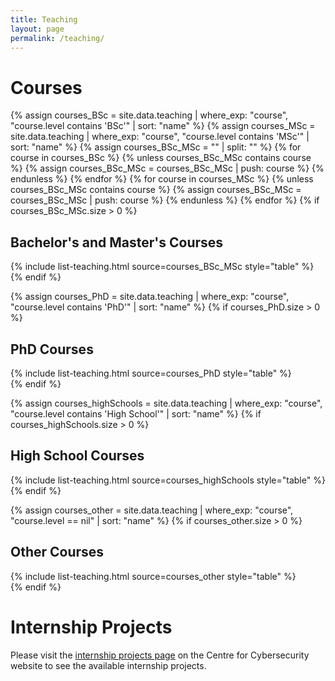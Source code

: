 ```yaml
---
title: Teaching
layout: page
permalink: /teaching/
---
```


# Courses

{% assign courses_BSc = site.data.teaching | where_exp: "course", "course.level contains 'BSc'" | sort: "name" %}
{% assign courses_MSc = site.data.teaching | where_exp: "course", "course.level contains 'MSc'" | sort: "name" %}
{% assign courses_BSc_MSc = "" | split: "" %}
{% for course in courses_BSc %}
  {% unless courses_BSc_MSc contains course %}
    {% assign courses_BSc_MSc = courses_BSc_MSc | push: course %}
  {% endunless %}
{% endfor %}
{% for course in courses_MSc %}
  {% unless courses_BSc_MSc contains course %}
    {% assign courses_BSc_MSc = courses_BSc_MSc | push: course %}
  {% endunless %}
{% endfor %}
{% if courses_BSc_MSc.size > 0 %}
  <section class="teaching-section bsc-msc-courses">
    <h2>Bachelor's and Master's Courses</h2>
    {% include list-teaching.html source=courses_BSc_MSc style="table" %}
  </section>
{% endif %}

{% assign courses_PhD = site.data.teaching | where_exp: "course", "course.level contains 'PhD'" | sort: "name" %}
{% if courses_PhD.size > 0 %}
  <section class="teaching-section phd-courses">
    <h2>PhD Courses</h2>
    {% include list-teaching.html source=courses_PhD style="table" %}
  </section>
{% endif %}

{% assign courses_highSchools = site.data.teaching | where_exp: "course", "course.level contains 'High School'" | sort: "name" %}
{% if courses_highSchools.size > 0 %}
  <section class="teaching-section high-school-courses">
    <h2>High School Courses</h2>
    {% include list-teaching.html source=courses_highSchools style="table" %}
  </section>
{% endif %}

{% assign courses_other = site.data.teaching | where_exp: "course", "course.level == nil" | sort: "name" %}
{% if courses_other.size > 0 %}
  <section class="teaching-section other-courses">
    <h2>Other Courses</h2>
    {% include list-teaching.html source=courses_other style="table" %}
  </section>
{% endif %}

# Internship Projects

Please visit the [internship projects page](https://csfbk.github.io/internships) on the Centre for Cybersecurity website to see the available internship projects.